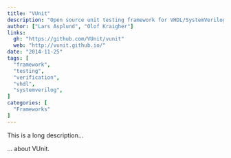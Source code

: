 ```yaml
---
title: "VUnit"
description: "Open source unit testing framework for VHDL/SystemVerilog"
author: ["Lars Asplund", "Olof Kraigher"]
links:
  gh: "https://github.com/VUnit/vunit"
  web: "http://vunit.github.io/"
date: "2014-11-25"
tags: [
  "framework",
  "testing",
  "verification",
  "vhdl",
  "systemverilog",
]
categories: [
  "Frameworks"
]
---
```


This is a long description...
<!--more-->
... about VUnit.
